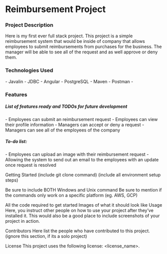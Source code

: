 <h1> Reimbursement Project </h1>
<h3>Project Description</h3>
<p> Here is my first ever full stack project. This project is a simple reimbursement system that would be inside of company that allows employees to submit reimbursements from purchases for the business. The manager will be able to see all of the request and as well approve or deny them. </p>

<h3>Technologies Used</h3>
  - Javalin 
  - JDBC
  - Angular 
  - PostgreSQL
  - Maven
  - Postman
  - 

<h3> Features</h3>
<h5>List of features ready and TODOs for future development</h5>
  - Employees can submit an reimbursement request
  - Employees can view their profile information
  - Managers can accept or deny a request
  - Managers can see all of the employees of the company 
  
<h5> To-do list: </h5>
  - Employees can upload an image with their reimbursement request
  - Allowing the system to send out an email to the employees with an update once request is resolved



Getting Started
(include git clone command) (include all environment setup steps)

Be sure to include BOTH Windows and Unix command
Be sure to mention if the commands only work on a specific platform (eg. AWS, GCP)

All the code required to get started
Images of what it should look like
Usage
Here, you instruct other people on how to use your project after they’ve installed it. This would also be a good place to include screenshots of your project in action.

Contributors
Here list the people who have contributed to this project. (ignore this section, if its a solo project)

License
This project uses the following license: <license_name>.
